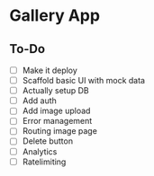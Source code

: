 # Gallery App

## To-Do

- [ ] Make it deploy
- [ ] Scaffold basic UI with mock data
- [ ] Actually setup DB
- [ ] Add auth
- [ ] Add image upload
- [ ] Error management
- [ ] Routing image page
- [ ] Delete button
- [ ] Analytics
- [ ] Ratelimiting